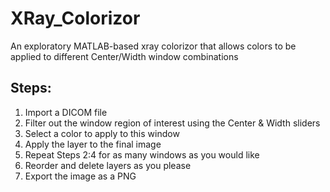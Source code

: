 # XRay_Colorizor
An exploratory MATLAB-based xray colorizor that allows colors to be applied to different Center/Width window combinations

## Steps:
1. Import a DICOM file
2. Filter out the window region of interest using the Center & Width sliders
3. Select a color to apply to this window
4. Apply the layer to the final image
5. Repeat Steps 2:4 for as many windows as you would like
6. Reorder and delete layers as you please
7. Export the image as a PNG
